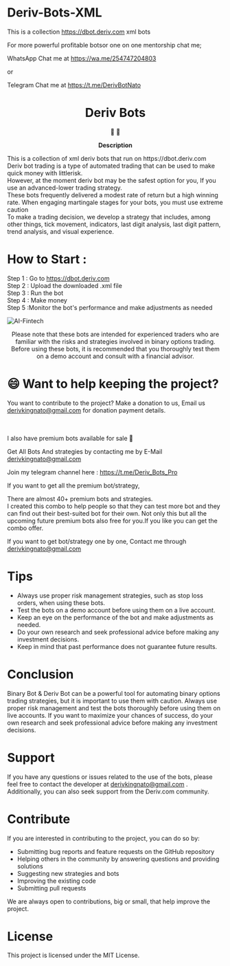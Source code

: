 # Deriv-Bots-XML
This is a collection https://dbot.deriv.com xml bots

For more powerful profitable botsor one on one mentorship chat me;

WhatsApp Chat me at https://wa.me/254747204803

or 

Telegram Chat me at https://t.me/DerivBotNato


<h1 align="center">
Deriv Bots
</h1>

<p align="center">
   📄 🚀
</p>




<p align="center">
  <strong>
   Description
  </strong>
</p>
<p>
This is  a collection of xml deriv bots that run on https://dbot.deriv.com </br>
Deriv bot trading is a type of automated trading that can be used to make quick money with littlerisk. </br>
However, at the moment deriv bot may be the safest option for you, If you use an advanced-lower trading strategy. </br>
These bots frequently delivered a modest rate of return but a high winning rate. When engaging martingale stages for your bots, you must use extreme caution </br>
To make a trading decision, we develop a strategy that includes, among other things, tick movement, indicators, last digit analysis, last digit pattern, trend analysis, and visual experience.
</p>

# How to Start  :

Step 1 : Go to https://dbot.deriv.com \
Step 2 : Upload the downloaded .xml file \
Step 3 : Run the bot \
Step 4 : Make money \
Step 5 :Monitor the bot's performance and make adjustments as needed 


![AI-Fintech](https://user-images.githubusercontent.com/57016982/170944162-b0775598-289a-49a3-85c6-2c0af545741c.jpg)
<p align="center">
Please note that these bots are intended for experienced traders who are familiar with the risks and strategies involved in binary options trading. Before using these bots, it is recommended that you thoroughly test them on a demo account and consult with a financial advisor.

</p>

 # 😄 Want to help keeping the project?<br>

You want to contribute to the project? 
Make a donation to us, Email us derivkingnato@gmail.com for donation payment details.


</br>
</br>
I also have premium bots available for sale 💸 


Get All Bots And strategies by contacting me by E-Mail derivkingnato@gmail.com

Join my telegram channel here : https://t.me/Deriv_Bots_Pro

If you want to get all the premium bot/strategy, 

There are almost 40+ premium bots and strategies.\
I created this combo to help people so that they can test more bot and they can find out their best-suited bot for their own. Not only this but all the upcoming future premium bots also free for you.If you like you can get the combo offer.


If you want to get bot/strategy one by one, Contact me through derivkingnato@gmail.com


# Tips

- Always use proper risk management strategies, such as stop loss orders, when using these bots.
- Test the bots on a demo account before using them on a live account.
- Keep an eye on the performance of the bot and make adjustments as needed.
- Do your own research and seek professional advice before making any investment decisions.
- Keep in mind that past performance does not guarantee future results.

# Conclusion

Binary Bot & Deriv Bot can be a powerful tool for automating binary options trading strategies, but it is important to use them with caution. Always use proper risk management and test the bots thoroughly before using them on live accounts. If you want to maximize your chances of success, do your own research and seek professional advice before making any investment decisions.


# Support

If you have any questions or issues related to the use of the bots, please feel free to contact the developer at derivkingnato@gmail.com . Additionally, you can also seek support from the Deriv.com community.

# Contribute

If you are interested in contributing to the project, you can do so by:
- Submitting bug reports and feature requests on the GitHub repository
- Helping others in the community by answering questions and providing solutions
- Suggesting new strategies and bots
- Improving the existing code
- Submitting pull requests

We are always open to contributions, big or small, that help improve the project.

# License

This project is licensed under the MIT License.

